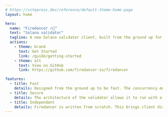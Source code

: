 ```yaml
---
# https://vitepress.dev/reference/default-theme-home-page
layout: home

hero:
  name: "Firedancer 🔥💃"
  text: "Solana validator"
  tagline: A new Solana validator client, built from the ground up for performance
  actions:
    - theme: brand
      text: Get Started
      link: /guide/getting-started
    - theme: alt
      text: View on GitHub
      link: https://github.com/firedancer-io/firedancer

features:
  - title: Fast
    details: Designed from the ground up to be fast. The concurrency model draws from experience in the low latency trading space, and the code contains many novel high performance reimplementations of core Solana primitives.
  - title: Secure
    details: The architecture of the validator allows it to run with a highly restrictive sandbox and almost no system calls.
  - title: Independent
    details: Firedancer is written from scratch. This brings client diversity to the Solana network and helps it stay resilient to supply chain attacks in build tooling or dependencies.
---
```

